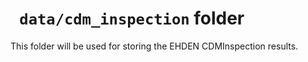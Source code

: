 # ` data/cdm_inspection` folder 

This folder will be used for storing the EHDEN CDMInspection results.

